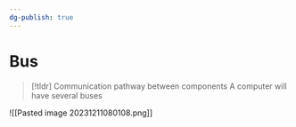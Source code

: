 ```yaml
---
dg-publish: true
---
```

# Bus

> [!tldr] Communication pathway between components
> A computer will have several buses

![[Pasted image 20231211080108.png]]
